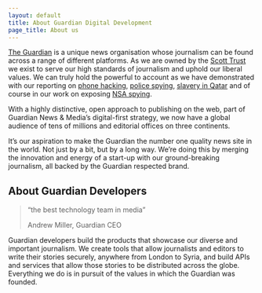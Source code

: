 ```yaml
---
layout: default
title: About Guardian Digital Development
page_title: About us
---
```


[The Guardian](http://www.theguardian.com) is a unique news organisation whose journalism can be found across a range of different platforms. As we are owned by the [Scott Trust](http://www.gmgplc.co.uk/the-scott-trust/) we exist to serve our high standards of journalism and uphold our liberal values. We can truly hold the powerful to account as we have demonstrated with our reporting on [phone hacking](http://www.theguardian.com/media/phone-hacking), [police spying](http://www.theguardian.com/world/surveillance+uk/police), [slavery in Qatar](http://www.theguardian.com/global-development/series/modern-day-slavery-in-focus+world/qatar) and of course in our work on exposing [NSA spying](http://www.theguardian.com/world/nsa).

With a highly distinctive, open approach to publishing on the web, part of Guardian News &amp; Media’s digital-first strategy, we now have a global audience of tens of millions and editorial offices on three continents.

It’s our aspiration to make the Guardian the number one quality news site in the world. Not just by a bit, but by a long way. We’re doing this by merging the innovation and energy of a start-up with our ground-breaking journalism, all backed by the Guardian respected brand.

## About Guardian Developers

<blockquote class="quote">
<p class="quote-text">&ldquo;the best technology team in media&rdquo;</p>
<p class="quote-attributation">Andrew Miller, Guardian CEO</p>
</blockquote>

Guardian developers build the products that showcase our diverse and important journalism. We create tools that allow journalists and editors to write their stories securely, anywhere from London to Syria, and build APIs and services that allow those stories to be distributed across the globe. Everything we do is in pursuit of the values in which the Guardian was founded.

